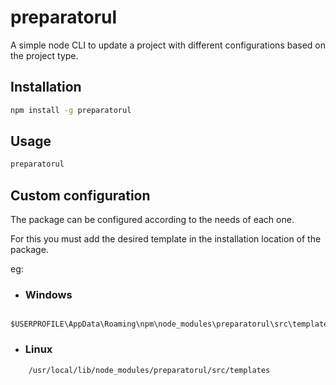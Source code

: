 # preparatorul

A simple node CLI to update a project with different configurations based on the project type. 

## Installation

```sh
npm install -g preparatorul
```

## Usage

```sh
preparatorul
```

## Custom configuration
The package can be configured according to the needs of each one.


For this you must add the desired template in the installation location of the package.

eg:

- ### Windows
```
    $USERPROFILE\AppData\Roaming\npm\node_modules\preparatorul\src\templates\
```

- ### Linux
```
    /usr/local/lib/node_modules/preparatorul/src/templates
```